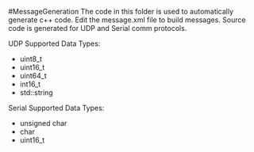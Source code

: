 #MessageGeneration
The code in this folder is used to automatically generate c++ code.
Edit the message.xml file to build messages.  Source code is generated for UDP and Serial comm protocols.

UDP Supported Data Types:
* uint8_t
* uint16_t
* uint64_t
* int16_t
* std::string

Serial Supported Data Types:
* unsigned char
* char
* uint16_t